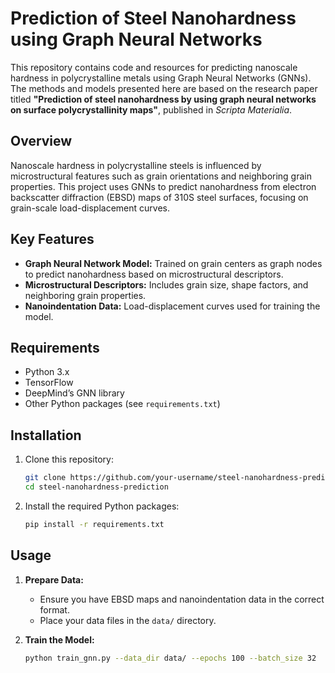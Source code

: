 # Prediction of Steel Nanohardness using Graph Neural Networks

This repository contains code and resources for predicting nanoscale hardness in polycrystalline metals using Graph Neural Networks (GNNs). The methods and models presented here are based on the research paper titled **"Prediction of steel nanohardness by using graph neural networks on surface polycrystallinity maps"**, published in *Scripta Materialia*.

## Overview

Nanoscale hardness in polycrystalline steels is influenced by microstructural features such as grain orientations and neighboring grain properties. This project uses GNNs to predict nanohardness from electron backscatter diffraction (EBSD) maps of 310S steel surfaces, focusing on grain-scale load-displacement curves.

## Key Features

- **Graph Neural Network Model:** Trained on grain centers as graph nodes to predict nanohardness based on microstructural descriptors.
- **Microstructural Descriptors:** Includes grain size, shape factors, and neighboring grain properties.
- **Nanoindentation Data:** Load-displacement curves used for training the model.

## Requirements

- Python 3.x
- TensorFlow
- DeepMind’s GNN library
- Other Python packages (see `requirements.txt`)

## Installation

1. Clone this repository:
    ```bash
    git clone https://github.com/your-username/steel-nanohardness-prediction.git
    cd steel-nanohardness-prediction
    ```

2. Install the required Python packages:
    ```bash
    pip install -r requirements.txt
    ```

## Usage

1. **Prepare Data:**
   - Ensure you have EBSD maps and nanoindentation data in the correct format.
   - Place your data files in the `data/` directory.

2. **Train the Model:**
   ```bash
   python train_gnn.py --data_dir data/ --epochs 100 --batch_size 32
